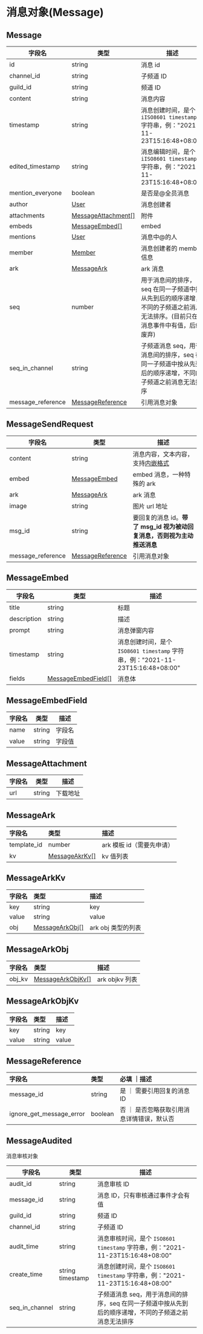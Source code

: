 # 消息对象(Message)

## Message

| 字段名           | 类型                                      | 描述                                                                                                                       |
| ---------------- | ----------------------------------------- | -------------------------------------------------------------------------------------------------------------------------- |
| id               | string                                    | 消息 id                                                                                                                    |
| channel_id       | string                                    | 子频道 ID                                                                                                                  |
| guild_id         | string                                    | 频道 ID                                                                                                                    |
| content          | string                                    | 消息内容                                                                                                                   |
| timestamp        | string                                    | 消息创建时间，是个 `iISO8601 timestamp` 字符串，例："2021-11-23T15:16:48+08:00"                                            |
| edited_timestamp | string                                    | 消息编辑时间，是个 `iISO8601 timestamp` 字符串，例："2021-11-23T15:16:48+08:00"                                            |
| mention_everyone | boolean                                   | 是否是@全员消息                                                                                                            |
| author           | [User](/user#user)                        | 消息创建者                                                                                                                 |
| attachments      | [MessageAttachment[]](#messageattachment) | 附件                                                                                                                       |
| embeds           | [MessageEmbed[]](#messageembed)           | embed                                                                                                                      |
| mentions         | [User](/user#user)                        | 消息中@的人                                                                                                                |
| member           | [Member](d#member)                        | 消息创建者的 member 信息                                                                                                   |
| ark              | [MessageArk](#messageark)                 | ark 消息                                                                                                                   |
| seq              | number                                    | 用于消息间的排序，seq 在同一子频道中按从先到后的顺序递增，不同的子频道之前消息无法排序。(目前只在消息事件中有值，后续废弃) |
| seq_in_channel   | string                                    | 子频道消息 seq，用于消息间的排序，seq 在同一子频道中按从先到后的顺序递增，不同的子频道之前消息无法排序                     |
| message_reference| [MessageReference](#messagereference)     | 引用消息对象  |

## MessageSendRequest

| 字段名  | 类型                          | 描述                                                                    |
| ------- | ----------------------------- | ----------------------------------------------------------------------- |
| content | string                        | 消息内容，文本内容，支持[内嵌格式](message_format.md)                   |
| embed   | [MessageEmbed](#messageembed) | embed 消息，一种特殊的 ark                                              |
| ark     | [MessageArk](#messageark)     | ark 消息                                                                |
| image   | string                        | 图片 url 地址                                                           |
| msg_id  | string                        | 要回复的消息 id。**带了 msg_id 视为被动回复消息，否则视为主动推送消息** |
| message_reference| [MessageReference](#messagereference)     | 引用消息对象  |

## MessageEmbed

| 字段名      | 类型                                      | 描述                                                                           |
| ----------- | ----------------------------------------- | ------------------------------------------------------------------------------ |
| title       | string                                    | 标题                                                                           |
| description | string                                    | 描述                                                                           |
| prompt      | string                                    | 消息弹窗内容                                                                   |
| timestamp   | string                                    | 消息创建时间，是个 `ISO8601 timestamp` 字符串，例："2021-11-23T15:16:48+08:00" |
| fields      | [MessageEmbedField[]](#messageembedfield) | 消息体                                                                         |

## MessageEmbedField

| 字段名 | 类型   | 描述   |
| ------ | ------ | ------ |
| name   | string | 字段名 |
| value  | string | 字段值 |

## MessageAttachment

| 字段名 | 类型   | 描述     |
| ------ | ------ | -------- |
| url    | string | 下载地址 |

## MessageArk

| 字段名      | 类型                            | 描述                      |
| :---------- | :------------------------------ | :------------------------ |
| template_id | number                          | ark 模板 id（需要先申请） |
| kv          | [MessageAkrKv[]](#messagearkkv) | kv 值列表                 |

## MessageArkKv

| 字段名 | 类型                              | 描述               |
| :----- | :-------------------------------- | :----------------- |
| key    | string                            | key                |
| value  | string                            | value              |
| obj    | [MessageArkObj[]](#messagearkobj) | ark obj 类型的列表 |

## MessageArkObj

| 字段名 | 类型                               | 描述           |
| :----- | :--------------------------------- | :------------- |
| obj_kv | [MessageArkObjKv[]](#messageobjkv) | ark objkv 列表 |

## MessageArkObjKv

| 字段名 | 类型   | 描述  |
| :----- | :----- | :---- |
| key    | string | key   |
| value  | string | value |

## MessageReference

| 字段名                   | 类型    | 必填 ｜描述                                 |
| :----------------------- | :------ | :----------------------------------- |
| message_id               | string  | 是 ｜ 需要引用回复的消息 ID                |
| ignore_get_message_error | boolean | 否 ｜ 是否忽略获取引用消息详情错误，默认否 |

## MessageAudited

消息审核对象

| 字段名         | 类型             | 描述                                                                                                   |
| -------------- | ---------------- | ------------------------------------------------------------------------------------------------------ |
| audit_id       | string           | 消息审核 ID                                                                                            |
| message_id     | string           | 消息 ID，只有审核通过事件才会有值                                                                      |
| guild_id       | string           | 频道 ID                                                                                                |
| channel_id     | string           | 子频道 ID                                                                                              |
| audit_time     | string           | 消息审核时间，是个 `ISO8601 timestamp` 字符串，例："2021-11-23T15:16:48+08:00"                         |
| create_time    | string timestamp | 消息创建时间，是个 `ISO8601 timestamp` 字符串，例："2021-11-23T15:16:48+08:00"                         |
| seq_in_channel | string           | 子频道消息 seq，用于消息间的排序，seq 在同一子频道中按从先到后的顺序递增，不同的子频道之前消息无法排序 |
